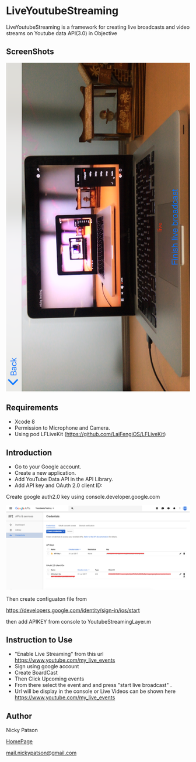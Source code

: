 # LiveYoutubeStreaming

LiveYoutubeStreaming is a framework for creating live broadcasts and video streams on Youtube data API(3.0) in Objective 

## ScreenShots

![Alt text](/ScreenShotSample.png?raw=true "Optional Title")


## Requirements

- Xcode 8
- Permission to Microphone and Camera.
- Using 
  pod LFLiveKit (https://github.com/LaiFengiOS/LFLiveKit)


## Introduction

- Go to your Google account.
- Create a new application.
- Add YouTube Data API in the API Library.  
- Add API key and OAuth 2.0 client ID:

Create google auth2.0 key using console.developer.google.com

![Alt text](/ScreenShot1.png?raw=true "Optional Title")

Then create configuaton file from

https://developers.google.com/identity/sign-in/ios/start

then add APIKEY from console to  YoutubeStreamingLayer.m



## Instruction to Use

- "Enable Live Streaming" from this url https://www.youtube.com/my_live_events
- Sign using google account
- Create BoardCast 
- Then Click Upcoming events 
- From there select the event and and press "start live broadcast" .
- Url will be display in the console or Live Videos can be shown here https://www.youtube.com/my_live_events


## Author

Nicky Patson

[HomePage](http://about.me/nickypatson)

<mail.nickypatson@gmail.com>





